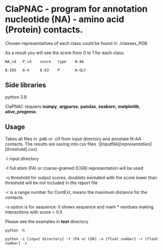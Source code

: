 # ClaPNAC - program for annotation nucleotide (NA) - amino acid (Protein) contacts.

 Chosen representatives of each class could be found in ./classes_PDB

 As a result you will see the score from 0 to 1 for each class.

```
NA_id	P_id	score	type	N-AA

B-203   A-4     0.63    P       A-GLY

```

 ## Side libraries

 python 3.8

 ClaPNAC requiers **numpy**, **argparse**, **pandas**, **seaborn**, **matplotlib**, **alive_progress**.

 ## Usage

Takes all files in .pdb or .cif from input directory and annotate N-AA contacts.
The results are saving into csv files. ([inputfile]_[representation]_[threshold].csv)

-i input directory

-t full atom (FA) or coarse-grained (CGR) representation will be used

-o threshold for output scores, doublets esimated with the score lower than threshold will be not included in the report file

-r is a range number for ContExt, means the maximum distance for the contacts.

-s option is for sequence: it shows sequence and mark * residues making interactions with score > 0.5

Please see the examples in **test** directory

 ```
 python -h

 python -i [input directory] -t [FA or CGR] -o [float number] -r [float number] -s
 ```

